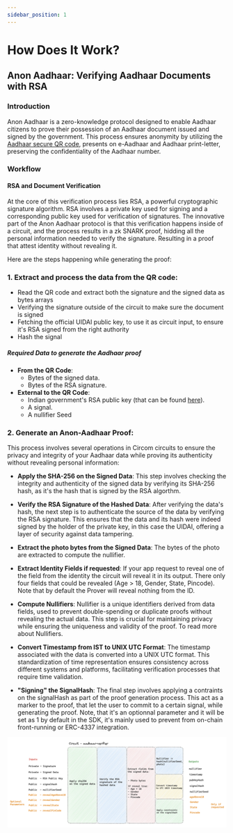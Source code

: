 ```yaml
---
sidebar_position: 1
---
```


# How Does It Work?

## Anon Aadhaar: Verifying Aadhaar Documents with RSA

### Introduction

Anon Aadhaar is a zero-knowledge protocol designed to enable Aadhaar citizens to prove their possession of an Aadhaar document issued and signed by the government. This process ensures anonymity by utilizing the [Aadhaar secure QR code](https://uidai.gov.in/en/ecosystem/authentication-devices-documents/qr-code-reader.html), presents on e-Aadhaar and Aadhaar print-letter, preserving the confidentiality of the Aadhaar number.

### Workflow

#### RSA and Document Verification

At the core of this verification process lies RSA, a powerful cryptographic signature algorithm. RSA involves a private key used for signing and a corresponding public key used for verification of signatures. The innovative part of the Anon Aadhaar protocol is that this verification happens inside of a circuit, and the process results in a zk SNARK proof, hidding all the personal information needed to verify the signature. Resulting in a proof that attest identity without revealing it.

Here are the steps happening while generating the proof:

### 1. **Extract and process the data from the QR code**:

- Read the QR code and extract both the signature and the signed data as bytes arrays
- Verifying the signature outside of the circuit to make sure the document is signed
- Fetching the official UIDAI public key, to use it as circuit input, to ensure it's RSA signed from the right authority
- Hash the signal

##### Required Data to generate the Aadhaar proof

- **From the QR Code**:
  - Bytes of the signed data.
  - Bytes of the RSA signature.
- **External to the QR Code**:
  - Indian government's RSA public key (that can be found [here](https://www.uidai.gov.in/en/916-developer-section/data-and-downloads-section/11349-uidai-certificate-details.html)).
  - A signal.
  - A nullifier Seed

### 2. **Generate an Anon-Aadhaar Proof**:

This process involves several operations in Circom circuits to ensure the privacy and integrity of your Aadhaar data while proving its authenticity without revealing personal information:

- **Apply the SHA-256 on the Signed Data**: This step involves checking the integrity and authenticity of the signed data by verifying its SHA-256 hash, as it's the hash that is signed by the RSA algorthm.

- **Verify the RSA Signature of the Hashed Data**: After verifying the data's hash, the next step is to authenticate the source of the data by verifying the RSA signature. This ensures that the data and its hash were indeed signed by the holder of the private key, in this case the UIDAI, offering a layer of security against data tampering.

- **Extract the photo bytes from the Signed Data**: The bytes of the photo are extracted to compute the nullifier.

- **Extract Identity Fields if requested**: If your app request to reveal one of the field from the identity the circuit will reveal it in its output. There only four fields that could be revealed (Age > 18, Gender, State, Pincode). Note that by default the Prover will reveal nothing from the ID.

- **Compute Nullifiers**: Nullifier is a unique identifiers derived from data fields, used to prevent double-spending or duplicate proofs without revealing the actual data. This step is crucial for maintaining privacy while ensuring the uniqueness and validity of the proof. To read more about Nullifiers.

- **Convert Timestamp from IST to UNIX UTC Format**: The timestamp associated with the data is converted into a UNIX UTC format. This standardization of time representation ensures consistency across different systems and platforms, facilitating verification processes that require time validation.

- **"Signing" the SignalHash**: The final step involves applying a contraints on the signalHash as part of the proof generation process. This act as a marker to the proof, that let the user to commit to a certain signal, while generating the proof. Note, that it's an optionnal parameter and it will be set as 1 by default in the SDK, it's mainly used to prevent from on-chain front-running or ERC-4337 integration.

![Alt text](./img/proving_flow.png)

